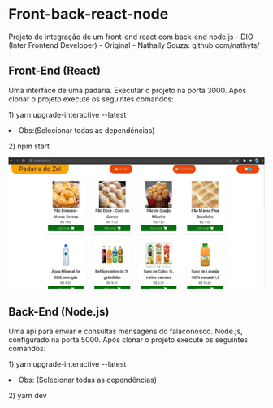 # Front-back-react-node
Projeto de integração de um front-end react com back-end node.js - DIO (Inter Frontend Developer) - Original - Nathally Souza: github.com/nathyts/ 

## Front-End (React)
Uma interface de uma padaria. Executar o projeto na porta 3000.
Após clonar o projeto execute os seguintes comandos:
<p>1) yarn upgrade-interactive --latest <p>
  <li>Obs:(Selecionar todas as dependências)</li>
<p>2) npm start</p>

<img src="https://github.com/DalmoMendes/front-back-react-node/blob/master/front.jpg">

## Back-End (Node.js)
Uma api para enviar e consultas mensagens do falaconosco. Node.js, configurado na porta 5000.
Após clonar o projeto execute os seguintes comandos:
<p>1) yarn upgrade-interactive --latest<p>
  <li>Obs: (Selecionar todas as dependências)</li>
<p>2) yarn dev</p>
